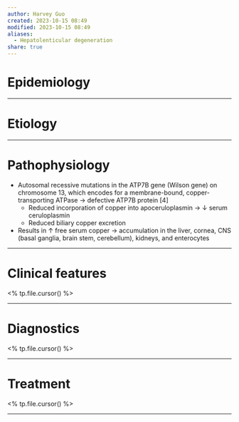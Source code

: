 ```yaml
---
author: Harvey Guo
created: 2023-10-15 08:49
modified: 2023-10-15 08:49
aliases:
  - Hepatolenticular degeneration
share: true
---
```

# Epidemiology


---
# Etiology


---
# Pathophysiology
- Autosomal recessive mutations in the ATP7B gene (Wilson gene) on chromosome 13, which encodes for a membrane-bound, copper-transporting ATPase → defective ATP7B protein [4]
	- Reduced incorporation of copper into apoceruloplasmin  → ↓ serum ceruloplasmin
	- Reduced biliary copper excretion 
- Results in ↑ free serum copper → accumulation in the liver, cornea, CNS (basal ganglia, brain stem, cerebellum), kidneys, and enterocytes

---
# Clinical features
<% tp.file.cursor() %>

---
# Diagnostics
<% tp.file.cursor() %>

---
# Treatment
<% tp.file.cursor() %>

---
